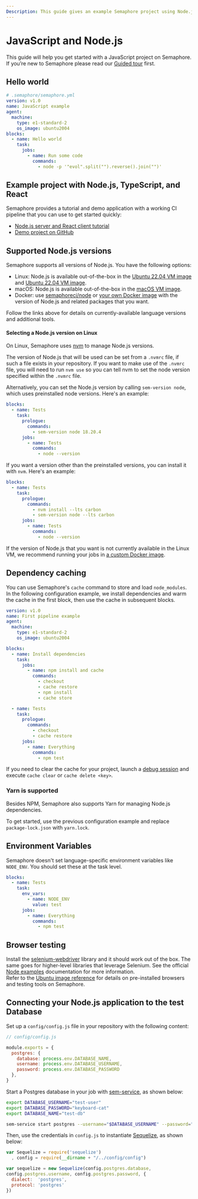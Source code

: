 ```yaml
---
Description: This guide gives an example Semaphore project using Node.js, TypeScript, and React, so you can learn about dependency caching and environment variables.
---
```


# JavaScript and Node.js

This guide will help you get started with a JavaScript project on Semaphore.
If you’re new to Semaphore please read our
[Guided tour](https://docs.semaphoreci.com/guided-tour/getting-started/) first.

## Hello world

``` yaml
# .semaphore/semaphore.yml
version: v1.0
name: JavaScript example
agent:
  machine:
    type: e1-standard-2
    os_image: ubuntu2004
blocks:
  - name: Hello world
    task:
      jobs:
        - name: Run some code
          commands:
            - node -p '"evol".split("").reverse().join("")'
```

## Example project with Node.js, TypeScript, and React

Semaphore provides a tutorial and demo application with a working
CI pipeline that you can use to get started quickly:

- [Node.js server and React client tutorial][tutorial]
- [Demo project on GitHub][demo-project]

## Supported Node.js versions

Semaphore supports all versions of Node.js. You have the following options:

- Linux: Node.js is available out-of-the-box in the [Ubuntu 22.04 VM image][ubuntu2004-javascript] and [Ubuntu 22.04 VM image][ubuntu2204-javascript].
- macOS: Node.js is available out-of-the-box in the [macOS VM image][macos-javascript].
- Docker: use [semaphoreci/node](/ci-cd-environment/semaphore-registry-images/#node) or
  [your own Docker image][docker-env] with the version of Node.js and related
  packages that you want.

Follow the links above for details on currently-available language versions and
additional tools.

#### Selecting a Node.js version on Linux

On Linux, Semaphore uses [nvm](https://github.com/creationix/nvm) to manage Node.js
versions.

The version of Node.js that will be used can be set from a `.nvmrc` file, if
such a file exists in your repository. If you want to make use of the `.nvmrc`
file, you will need to run `nvm use` so you can tell nvm to set the
node version specified within the `.nvmrc` file.

Alternatively, you can set the Node.js version by calling `sem-version node`, which uses preinstalled node versions.
Here's an example:

``` yaml
blocks:
  - name: Tests
    task:
      prologue:
        commands:
          - sem-version node 18.20.4
      jobs:
        - name: Tests
          commands:
            - node --version
```

If you want a version other than the preinstalled versions, you
can install it with `nvm`. Here's an example:

``` yaml
blocks:
  - name: Tests
    task:
      prologue:
        commands:
          - nvm install --lts carbon
          - sem-version node --lts carbon
      jobs:
        - name: Tests
          commands:
            - node --version
```

If the version of Node.js that you want is not currently available in the Linux VM,
we recommend running your jobs in [a custom Docker image][docker-env].

## Dependency caching

You can use Semaphore's `cache` command to store and load
`node_modules`. In the following configuration example, we install dependencies
and warm the cache in the first block, then use the cache in subsequent blocks.

``` yaml
version: v1.0
name: First pipeline example
agent:
  machine:
    type: e1-standard-2
    os_image: ubuntu2004

blocks:
  - name: Install dependencies
    task:
      jobs:
        - name: npm install and cache
          commands:
            - checkout
            - cache restore
            - npm install
            - cache store

  - name: Tests
    task:
      prologue:
        commands:
          - checkout
          - cache restore
      jobs:
        - name: Everything
          commands:
            - npm test
```

If you need to clear the cache for your project, launch a
[debug session](https://docs.semaphoreci.com/essentials/debugging-with-ssh-access/)
and execute `cache clear` or `cache delete <key>`.

### Yarn is supported

Besides NPM, Semaphore also supports Yarn for managing Node.js dependencies.

To get started, use the previous configuration example and replace
`package-lock.json` with `yarn.lock`.

## Environment Variables

Semaphore doesn't set language-specific environment variables like
`NODE_ENV`. You should set these at the task level.

``` yaml
blocks:
  - name: Tests
    task:
      env_vars:
        - name: NODE_ENV
          value: test
      jobs:
        - name: Everything
          commands:
            - npm test
```

## Browser testing

Install the
[selenium-webdriver](https://www.npmjs.com/package/selenium-webdriver)
library and it should work out of the box. The same goes for higher-level
libraries that leverage Selenium. See the official [Node examples](https://github.com/SeleniumHQ/selenium/tree/master/javascript/node/selenium-webdriver/example) documentation for more information.  
Refer to the [Ubuntu image reference](https://docs.semaphoreci.com/ci-cd-environment/ubuntu-20.04-image/)
for details on pre-installed browsers and testing tools on Semaphore.

[browser-ref]: https://docs.semaphoreci.com/ci-cd-environment/ubuntu-20.04-image/#browsers-and-headless-browser-testing
[tutorial]: https://docs.semaphoreci.com/examples/node-js-and-typescript-continuous-integration/
[demo-project]: https://github.com/semaphoreci-demos/semaphore-demo-javascript
[ubuntu2004-javascript]: https://docs.semaphoreci.com/ci-cd-environment/ubuntu-20.04-image/#javascript-via-node-js
[ubuntu2204-javascript]: https://docs.semaphoreci.com/ci-cd-environment/ubuntu-22.04-image/#javascript-via-node-js
[macos-javascript]: https://docs.semaphoreci.com/ci-cd-environment/macos-xcode-14-image/#javascript-via-node-js
[docker-env]: https://docs.semaphoreci.com/ci-cd-environment/custom-ci-cd-environment-with-docker/

## Connecting your Node.js application to the test Database

Set up a `config/config.js` file in your repository with the following content:
``` javascript
// config/config.js

module.exports = {
  postgres: {
    database: process.env.DATABASE_NAME,
    username: process.env.DATABASE_USERNAME,
    password: process.env.DATABASE_PASSWORD
  },
}
```

Start a Postgres database in your job with [sem-service](/ci-cd-environment/sem-service-managing-databases-and-services-on-linux/#sem-service-managing-databases-and-services-on-linux), as shown below:

``` bash
export DATABASE_USERNAME="test-user"
export DATABASE_PASSWORD="keyboard-cat"
export DATABASE_NAME="test-db"

sem-service start postgres --username="$DATABASE_USERNAME" --password="$DATABASE_PASSWORD" --db="$DATABASE_NAME"
```

Then, use the credentials in `config.js` to instantiate [Sequelize](https://github.com/sequelize/sequelize), as shown below:
``` javascript
var Sequelize = require('sequelize')
  , config = require(__dirname + "/../config/config")

var sequelize = new Sequelize(config.postgres.database,
config.postgres.username, config.postgres.password, {
  dialect:  'postgres',
  protocol: 'postgres'
})
```

